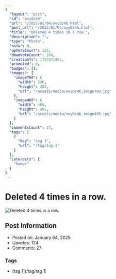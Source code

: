 ```yaml
---
{
  "layout": "post",
  "id": "avyQz4b",
  "url": "/2025/01/04/avyQz4b.html",
  "post_url": "/2025/01/04/avyQz4b.html",
  "title": "Deleted 4 times in a row.",
  "description": "",
  "type": "Photo",
  "nsfw": 0,
  "upVoteCount": 124,
  "downVoteCount": 108,
  "creationTs": 1735931952,
  "promoted": 0,
  "badges": [],
  "images": {
    "image700": {
      "width": 546,
      "height": 482,
      "url": "/assets/media/avyQz4b_image700.jpg"
    },
    "image460": {
      "width": 460,
      "height": 406,
      "url": "/assets/media/avyQz4b_image460.jpg"
    }
  },
  "commentsCount": 27,
  "tags": [
    {
      "key": "tag 1",
      "url": "/tag/tag-1"
    }
  ],
  "interests": [
    "humor"
  ]
}
---
```


# Deleted 4 times in a row.

![Deleted 4 times in a row.](/assets/media/avyQz4b_image700.jpg)

## Post Information

- Posted on: January 04, 2025
- Upvotes: 124
- Comments: 27

### Tags

- [tag 1](/tag/tag 1)
